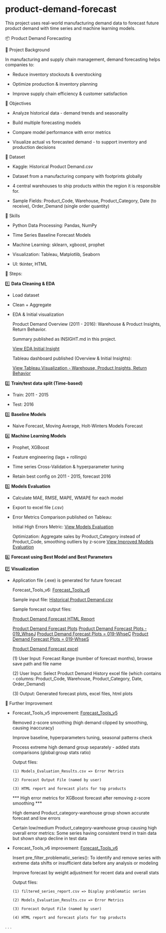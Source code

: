 # product-demand-forecast
This project uses real-world manufacturing demand data to forecast future product demand with time series and machine learning models.

📦 Product Demand Forecasting

📌 Project Background

In manufacturing and supply chain management, demand forecasting helps companies to:

- Reduce inventory stockouts & overstocking

- Optimize production & inventory planning

- Improve supply chain efficiency & customer satisfaction

📌 Objectives

- Analyze historical data - demand trends and seasonality

- Build multiple forecasting models

- Compare model performance with error metrics

- Visualize actual vs forecasted demand - to support inventory and production decisions

📌 Dataset

- Kaggle: Historical Product Demand.csv

- Dataset from a manufacturing company with footprints globally

- 4 central warehouses to ship products within the region it is responsible for.

- Sample Fields: Product_Code, Warehouse, Product_Category, Date (to receive), Order_Demand (single order quantity)

📌 Skills

- Python Data Processing: Pandas, NumPy

- Time Series Baseline Forecast Models

- Machine Learning: sklearn, xgboost, prophet

- Visualization: Tableau, Matplotlib, Seaborn

- UI: tkinter, HTML

📌 Steps:

1️⃣ **Data Cleaning & EDA**

  - Load dataset

  - Clean + Aggregate

  - EDA & Initial visualization

    Product Demand Overview (2011 - 2016): Warehouse & Product Insights, Return Behavior.

    Summary published as INSIGHT.md in this project.
  
    [View EDA Initial Insight](https://github.com/portfolio-projects-lim/product-demand-forecast/commit/234c881b088d9c5888603c4557e44a7e628cb415)

    Tableau dashboard published (Overview & Initial Insights):

    [View Tableau Visualization - Warehouse, Product Insights, Return Behavior](https://public.tableau.com/views/ProductDemandForecast_17570459518060/Dashboard1?:language=en-GB&:sid=&:redirect=auth&:display_count=n&:origin=viz_share_link)

2️⃣ **Train/test data split (Time-based)**

  - Train: 2011 - 2015

  - Test: 2016

3️⃣ **Baseline Models**
  
  - Naive Forecast, Moving Average, Holt-Winters Models Forecast

4️⃣ **Machine Learning Models**

  - Prophet, XGBoost
  
  - Feature engineering (lags + rollings)

  - Time series Cross-Validation & hyperparameter tuning

  - Retain best config on 2011 - 2015, forecast 2016

5️⃣ **Models Evaluation**

  - Calculate MAE, RMSE, MAPE, WMAPE for each model

  - Export to excel file (.csv)
  
  - Error Metrics Comparison published on Tableau:

    Initial High Errors Metric:
    [View Models Evaluation](https://public.tableau.com/views/ModelsEvaluationErrorMetrics/DashboardModelsEvaluation?:language=en-US&:sid=&:redirect=auth&:display_count=n&:origin=viz_share_link)

    Optimization: Aggregate sales by Product_Category instead of Product_Code, smoothing outliers by z-score
    [View Improved Models Evaluation](https://public.tableau.com/views/ForecastModelsEvaluation-AfterOptimize/Dashboard1?:language=en-GB&:sid=&:redirect=auth&:display_count=n&:origin=viz_share_link)
    
6️⃣ **Forecast using Best Model and Best Parameters**  

7️⃣ **Visualization**
 
- Application file (.exe) is generated for future forecast

  Forecast_Tools_v6: [Forecast_Tools_v6](https://drive.google.com/drive/folders/1pY_jaxMn3ykRClBvxLS2AUXY9sQGAP67?usp=drive_link)

  Sample input file: [Historical Product Demand.csv](https://drive.google.com/file/d/1iV2PplE7Pxa5b3BE8UFsXz0RfkAvJaLK/view?usp=drive_link)

  Sample forecast output files:
  
  [Product Demand Forecast HTML Report](https://drive.google.com/file/d/1xSpwZ0qUhkBFuhpGOlRM3gSJvS83DRZS/view?usp=drive_link)

  [Product Demand Forecast Plots](https://drive.google.com/file/d/1mr7CDEF32_5neAd6cYjuov9j3pDz6Dbw/view?usp=drive_link)
  [Product Demand Forecast Plots - 019_WhseJ](https://drive.google.com/file/d/1RbKWr-2GR_q8O9Rf1tvMq3260GIEnQxJ/view?usp=drive_link)
  [Product Demand Forecast Plots = 019-WhseC](https://drive.google.com/file/d/1e1zw1LwED_-aF196RCwW_Awae_BNVlUJ/view?usp=drive_link)
  [Product Demand Forecast Plots = 019-WhseS](https://drive.google.com/file/d/1-9j-6ebQHlB-59cIHoTl_nDD-71NTVdJ/view?usp=drive_link)

  [Product Demand Forecast excel](https://drive.google.com/file/d/1Ql1A3zqC-WbdXy7R0gLpqbW5u54INxs2/view?usp=drive_link)

  (1) User Input: Forecast Range (number of forecast months), browse save path and file name
  
  (2) User Input: Select Product Demand History excel file (which contains - columns: Product_Code, Warehouse, Product_Category, Date, Order_Demand)

  (3) Output: Generated forecast plots, excel files, html plots

  
📌 Further Improvement 

- Forecast_Tools_v5 improvement: [Forecast_Tools_v5](https://drive.google.com/drive/folders/1rEXlx82AYMW9zBfRFs1XhCreQYyEraon?usp=drive_link)

    Removed z-score smoothing (high demand clipped by smoothing, causing inaccuracy)

    Improve baseline, hyperparameters tuning, seasonal patterns check

    Process extreme high demand group separately - added stats comparisons (global:group stats ratio)

    Output files:

      (1) Models_Evaluation_Results.csv => Error Metrics

      (2) Forecast Output File (named by user)

      (3) HTML report and forecast plots for top products

  *** High error metrics for XGBoost forecast after removing z-score smoothing ***

    High demand Product_category-warehouse group shown accurate forecast and low errors

    Certain low/medium Product_category-warehouse group causing high overall error metrics: Some series having consistent trend in train data but shown sharp decline in test data

- Forecast_Tools_v6 improvement: [Forecast_Tools_v6](https://drive.google.com/drive/folders/1pY_jaxMn3ykRClBvxLS2AUXY9sQGAP67?usp=drive_link)

    Insert pre_filter_problematic_series(): To identify and remove series with extreme data shifts or insufficient data before any analysis or modeling

    Improve forecast by weight adjustment for recent data and overall stats

    Output files:

      (1) filtered_series_report.csv => Display problematic series
  
      (2) Models_Evaluation_Results.csv => Error Metrics

      (3) Forecast Output File (named by user)

      (4) HTML report and forecast plots for top products
  
.
.
.

